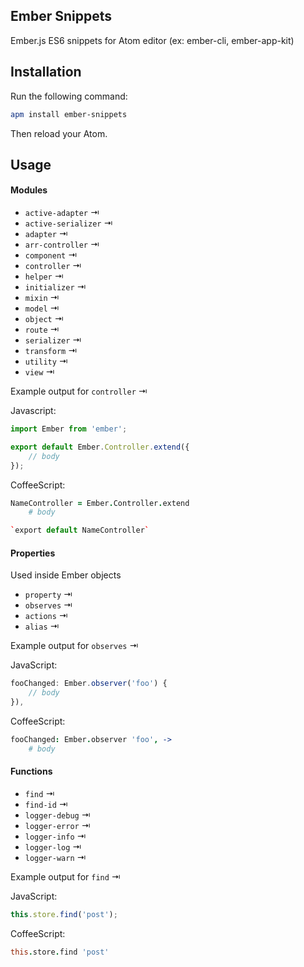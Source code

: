 ## Ember Snippets

Ember.js ES6 snippets for Atom editor (ex: ember-cli, ember-app-kit)

## Installation

Run the following command:

```sh
apm install ember-snippets
```

Then reload your Atom.


## Usage

#### Modules

- `active-adapter` ⇥
- `active-serializer` ⇥
- `adapter` ⇥
- `arr-controller` ⇥
- `component` ⇥
- `controller` ⇥
- `helper` ⇥
- `initializer` ⇥
- `mixin` ⇥
- `model` ⇥
- `object` ⇥
- `route` ⇥
- `serializer` ⇥
- `transform` ⇥
- `utility` ⇥
- `view` ⇥

Example output for `controller` ⇥

Javascript:
```js
import Ember from 'ember';

export default Ember.Controller.extend({
	// body
});
```

CoffeeScript:
```coffee
NameController = Ember.Controller.extend
	# body

`export default NameController`
```

#### Properties

Used inside Ember objects

- `property` ⇥
- `observes` ⇥
- `actions` ⇥
- `alias` ⇥

Example output for `observes` ⇥

JavaScript:
```js
fooChanged: Ember.observer('foo') {
	// body
}),
```

CoffeeScript:
```coffee
fooChanged: Ember.observer 'foo', ->
	# body
```


#### Functions

- `find` ⇥
- `find-id` ⇥
- `logger-debug` ⇥
- `logger-error` ⇥
- `logger-info` ⇥
- `logger-log` ⇥
- `logger-warn` ⇥

Example output for `find` ⇥

JavaScript:
```js
this.store.find('post');
```

CoffeeScript:
```coffee
this.store.find 'post'
```
